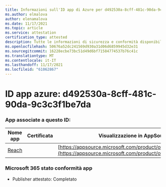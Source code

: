 ```yaml
---
title: Informazioni sull'ID app di Azure per d492530a-8cff-481c-90da-9c3c3f1be7da
ms.author: elmalova
author: elenamalova
ms.date: 11/17/2021
ms.topic: article
ms.service: attestation
certification_type: attested
description: Tutte le informazioni di sicurezza e conformità disponibili per d492530a-8cff-481c-90da-9c3c3f1be7da.
ms.openlocfilehash: 50676a52dc241569d930a31d06d6859945d32e31
ms.sourcegitcommit: 16228ecbe73bc51d49d6bf71584774537b76c41c
ms.translationtype: MT
ms.contentlocale: it-IT
ms.lasthandoff: 11/17/2021
ms.locfileid: "61062867"
---
```

# <a name="azure-app-id-d492530a-8cff-481c-90da-9c3c3f1be7da"></a>ID app azure: d492530a-8cff-481c-90da-9c3c3f1be7da


### <a name="apps-associated-with-this-id"></a>App associate a questo ID:
| **Nome app** | **Certificata** | **Visualizzazione in AppSource** |
|--------------|---------------|-----------------------|
| [Reach](https://docs.microsoft.com/microsoft-365-app-certification/forward/WA200002045) |  | [https://appsource.microsoft.com/product/office/WA200002045](https://appsource.microsoft.com/product/office/WA200002045) |

### <a name="microsoft-365-app-compliance-status"></a>Microsoft 365 stato conformità app
- Publisher attestato: Completato
